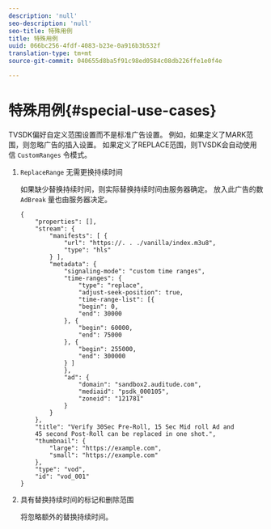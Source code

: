 ```yaml
---
description: 'null'
seo-description: 'null'
seo-title: 特殊用例
title: 特殊用例
uuid: 066bc256-4fdf-4083-b23e-0a916b3b532f
translation-type: tm+mt
source-git-commit: 040655d8ba5f91c98ed0584c08db226ffe1e0f4e

---
```



# 特殊用例{#special-use-cases}

TVSDK偏好自定义范围设置而不是标准广告设置。 例如，如果定义了MARK范围，则忽略广告的插入设置。 如果定义了REPLACE范围，则TVSDK会自动使用信 `CustomRanges` 令模式。

1. `ReplaceRange` 无需更换持续时间

   如果缺少替换持续时间，则实际替换持续时间由服务器确定。 放入此广告的数 `AdBreak` 量也由服务器决定。

   ```
   {
       "properties": [],
       "stream": {
           "manifests": [ {
               "url": "https://. . ./vanilla/index.m3u8",
               "type": "hls"
           } ],
           "metadata": {
               "signaling-mode": "custom time ranges",
               "time-ranges": {
                   "type": "replace",
                   "adjust-seek-position": true,
                   "time-range-list": [{
                   "begin": 0,
                   "end": 30000
               }, {
                   "begin": 60000,
                   "end": 75000
               }, {
                   "begin": 255000,
                   "end": 300000
               } ]
               },
               "ad": {             
                   "domain": "sandbox2.auditude.com",
                   "mediaid": "psdk_000105",
                   "zoneid": "121781"
               }     
           }
       },
       "title": "Verify 30Sec Pre-Roll, 15 Sec Mid roll Ad and 
       45 second Post-Roll can be replaced in one shot.",
       "thumbnail": {
           "large": "https://example.com",
           "small": "https://example.com"
       },
       "type": "vod",
       "id": "vod_001"
   }
   ```

1. 具有替换持续时间的标记和删除范围

   将忽略额外的替换持续时间。
